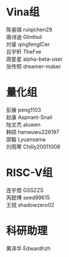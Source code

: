
# Vina组
陈睿祺  ruiqichen29  
唐诗迪  Glinttsd  
刘睿    qingfengICer  
吕宇轩  TheFve  
周星星  alpha-beta-user  
张传照  dreamer-maker  

# 量化组
彭展    peng1103  
赵康    Aspirant-Snail  
陆文杰  aluwen  
韩硕    hanwuwu226197  
邵毅    Lyuansama  
刘雨寒  Chilly20011008  

# RISC-V组  
连宇煜  GSSZZS  
芮懿博  seed99615  
王锐    shadowzero02  

# 科研助理
黄泽华  Edwardhzh  
